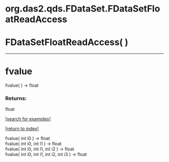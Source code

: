 # org.das2.qds.FDataSet.FDataSetFloatReadAccess



# FDataSetFloatReadAccess( )


***
<a name="fvalue"></a>
# fvalue
fvalue(  ) &rarr; float



### Returns:
float


<a href="https://github.com/autoplot/dev/search?q=fvalue&unscoped_q=fvalue">[search for examples]</a>

<a href="https://github.com/autoplot/documentation/blob/master/javadoc/index-all.md">[return to index]</a>

fvalue( int i0 ) &rarr; float<br>
fvalue( int i0, int i1 ) &rarr; float<br>
fvalue( int i0, int i1, int i2 ) &rarr; float<br>
fvalue( int i0, int i1, int i2, int i3 ) &rarr; float<br>
